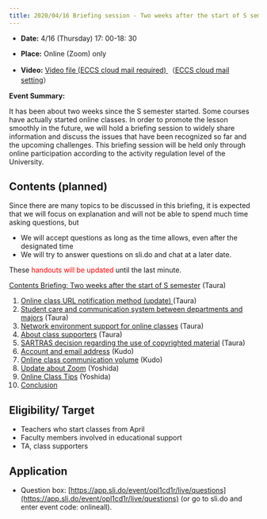 ```yaml
---
title: 2020/04/16 Briefing session - Two weeks after the start of S semester
---
```


* **Date:** 4/16 (Thursday) 17: 00-18: 30

* **Place:** Online (Zoom) only

* **Video:** <a href="https://sites.google.com/g.ecc.u-tokyo.ac.jp/utelecon-movies/events/2020-04-16">Video file (ECCS cloud mail required) </a>（<a href="https://hwb.ecc.u-tokyo.ac.jp/wp/literacy/email/initialize/" target="_blank">ECCS cloud mail setting</a>）  

**Event Summary:**

It has been about two weeks since the S semester started. Some courses have actually started online classes. In order to promote the lesson smoothly in the future, we will hold a briefing session to widely share information and discuss the issues that have been recognized so far and the upcoming challenges. This briefing session will be held only through online participation according to the activity regulation level of the University.

## Contents (planned)

Since there are many topics to be discussed in this briefing, it is expected that we will focus on explanation and will not be able to spend much time asking questions, but
  * We will accept questions as long as the time allows, even after the designated time
  * We will try to answer questions on sli.do and chat at a later date.

These <font color="red">handouts will be updated</font> until the last minute.

[Contents Briefing: Two weeks after the start of S semester](00-index.pdf) (Taura)

1. [Online class URL notification method (update) ](01-URL-notification.pdf) (Taura)
1. [Student care and communication system between departments and majors](02-care.pdf) (Taura)
1. [Network environment support for online classes](03-net.pdf) (Taura)
1. [About class supporters](04-supporters.pdf) (Taura)
1. [SARTRAS decision regarding the use of copyrighted material](05-SARTRAS.pdf) (Taura)
1. [Account and email address](06-Accounts.pdf) (Kudo)
1. [Online class communication volume](07-Traffic.pdf) (Kudo)
1. [Update about Zoom](08-Zoom.pdf) (Yoshida)
1. [Online Class Tips](09-Tips.pdf) (Yoshida)
1. [Conclusion](10.pdf)

## Eligibility/ Target
* Teachers who start classes from April
* Faculty members involved in educational support
* TA, class supporters

## Application

* Question box: [https://app.sli.do/event/opl1cd1r/live/questions](https://app.sli.do/event/opl1cd1r/live/questions) (or go to sli.do and enter event code: onlineall).
